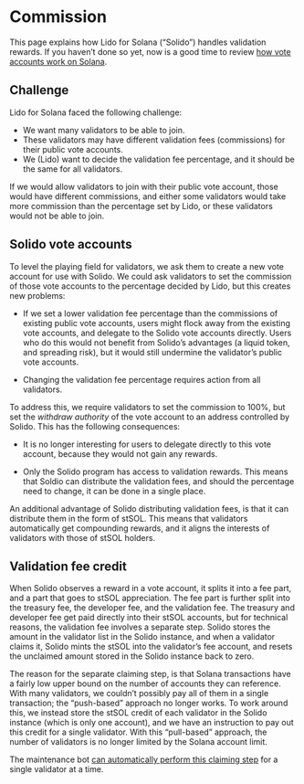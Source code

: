 # Commission

This page explains how Lido for Solana (“Solido”) handles validation rewards.
If you haven’t done so yet, now is a good time to review [how vote accounts
work on Solana](solana-staking#vote-accounts).

## Challenge

Lido for Solana faced the following challenge:

 * We want many validators to be able to join.
 * These validators may have different validation fees (commissions) for their
   public vote accounts.
 * We (Lido) want to decide the validation fee percentage, and it should be the
   same for all validators.

If we would allow validators to join with their public vote account, those would
have different commissions, and either some validators would take more
commission than the percentage set by Lido, or these validators would not be
able to join.

## Solido vote accounts

To level the playing field for validators, we ask them to create a new vote
account for use with Solido. We could ask validators to set the commission of
those vote accounts to the percentage decided by Lido, but this creates new
problems:

 * If we set a lower validation fee percentage than the commissions of existing
   public vote accounts, users might flock away from the existing vote accounts,
   and delegate to the Solido vote accounts directly. Users who do this would
   not benefit from Solido’s advantages (a liquid token, and spreading risk),
   but it would still undermine the validator’s public vote accounts.

 * Changing the validation fee percentage requires action from all validators.

To address this, we require validators to set the commission to 100%, but set
the *withdraw authority* of the vote account to an address controlled by Solido.
This has the following consequences:

 * It is no longer interesting for users to delegate directly to this vote
   account, because they would not gain any rewards.

 * Only the Solido program has access to validation rewards. This means that
   Soldio can distribute the validation fees, and should the percentage need to
   change, it can be done in a single place.

An additional advantage of Solido distributing validation fees, is that it can
distribute them in the form of stSOL. This means that validators automatically
get compounding rewards, and it aligns the interests of validators with those of
stSOL holders.

## Validation fee credit

When Solido observes a reward in a vote account, it splits it into a fee part,
and a part that goes to stSOL appreciation. The fee part is further split into
the treasury fee, the developer fee, and the validation fee. The treasury and
developer fee get paid directly into their stSOL accounts, but for technical
reasons, the validation fee involves a separate step. Solido stores the
amount in the validator list in the Solido instance, and when a validator claims
it, Solido mints the stSOL into the validator’s fee account, and resets the
unclaimed amount stored in the Solido instance back to zero.

The reason for the separate claiming step, is that Solana transactions have a
fairly low upper bound on the number of accounts they can reference. With many
validators, we couldn’t possibly pay all of them in a single transaction; the
“push-based” approach no longer works. To work around this, we instead store the
stSOL credit of each validator in the Solido instance (which is only one
account), and we have an instruction to pay out this credit for a single
validator. With this “pull-based” approach, the number of validators is no
longer limited by the Solana account limit.

The maintenance bot [can automatically perform this claiming
step](../maintenance#claiming-validation-fees) for a single validator at a time.
